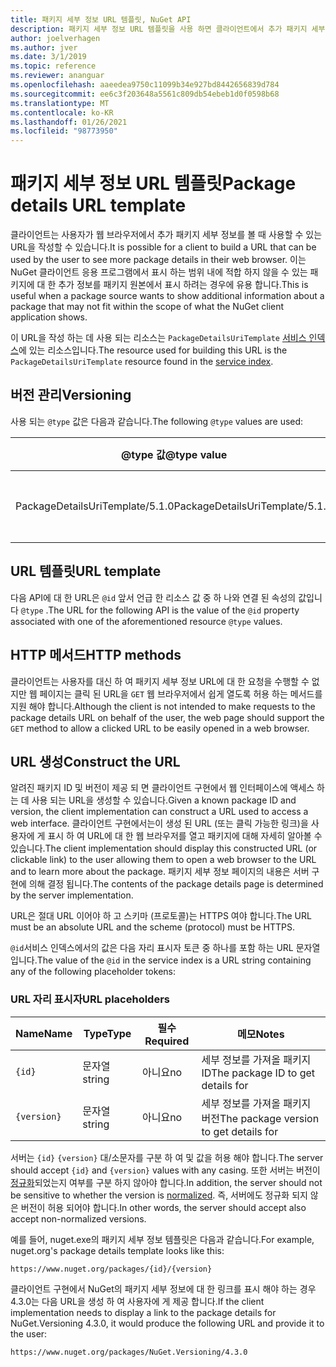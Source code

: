 ```yaml
---
title: 패키지 세부 정보 URL 템플릿, NuGet API
description: 패키지 세부 정보 URL 템플릿을 사용 하면 클라이언트에서 추가 패키지 세부 정보에 대 한 웹 링크를 UI에 표시할 수 있습니다.
author: joelverhagen
ms.author: jver
ms.date: 3/1/2019
ms.topic: reference
ms.reviewer: ananguar
ms.openlocfilehash: aaeedea9750c11099b34e927bd8442656839d784
ms.sourcegitcommit: ee6c3f203648a5561c809db54ebeb1d0f0598b68
ms.translationtype: MT
ms.contentlocale: ko-KR
ms.lasthandoff: 01/26/2021
ms.locfileid: "98773950"
---
```

# <a name="package-details-url-template"></a><span data-ttu-id="261e0-103">패키지 세부 정보 URL 템플릿</span><span class="sxs-lookup"><span data-stu-id="261e0-103">Package details URL template</span></span>

<span data-ttu-id="261e0-104">클라이언트는 사용자가 웹 브라우저에서 추가 패키지 세부 정보를 볼 때 사용할 수 있는 URL을 작성할 수 있습니다.</span><span class="sxs-lookup"><span data-stu-id="261e0-104">It is possible for a client to build a URL that can be used by the user to see more package details in their web browser.</span></span> <span data-ttu-id="261e0-105">이는 NuGet 클라이언트 응용 프로그램에서 표시 하는 범위 내에 적합 하지 않을 수 있는 패키지에 대 한 추가 정보를 패키지 원본에서 표시 하려는 경우에 유용 합니다.</span><span class="sxs-lookup"><span data-stu-id="261e0-105">This is useful when a package source wants to show additional information about a package that may not fit within the scope of what the NuGet client application shows.</span></span>

<span data-ttu-id="261e0-106">이 URL을 작성 하는 데 사용 되는 리소스는 `PackageDetailsUriTemplate` [서비스 인덱스](service-index.md)에 있는 리소스입니다.</span><span class="sxs-lookup"><span data-stu-id="261e0-106">The resource used for building this URL is the `PackageDetailsUriTemplate` resource found in the [service index](service-index.md).</span></span>

## <a name="versioning"></a><span data-ttu-id="261e0-107">버전 관리</span><span class="sxs-lookup"><span data-stu-id="261e0-107">Versioning</span></span>

<span data-ttu-id="261e0-108">사용 되는 `@type` 값은 다음과 같습니다.</span><span class="sxs-lookup"><span data-stu-id="261e0-108">The following `@type` values are used:</span></span>

<span data-ttu-id="261e0-109">@type 값</span><span class="sxs-lookup"><span data-stu-id="261e0-109">@type value</span></span>                     | <span data-ttu-id="261e0-110">메모</span><span class="sxs-lookup"><span data-stu-id="261e0-110">Notes</span></span>
------------------------------- | -----
<span data-ttu-id="261e0-111">PackageDetailsUriTemplate/5.1.0</span><span class="sxs-lookup"><span data-stu-id="261e0-111">PackageDetailsUriTemplate/5.1.0</span></span> | <span data-ttu-id="261e0-112">초기 릴리스</span><span class="sxs-lookup"><span data-stu-id="261e0-112">The initial release</span></span>

## <a name="url-template"></a><span data-ttu-id="261e0-113">URL 템플릿</span><span class="sxs-lookup"><span data-stu-id="261e0-113">URL template</span></span>

<span data-ttu-id="261e0-114">다음 API에 대 한 URL은 `@id` 앞서 언급 한 리소스 값 중 하 나와 연결 된 속성의 값입니다 `@type` .</span><span class="sxs-lookup"><span data-stu-id="261e0-114">The URL for the following API is the value of the `@id` property associated with one of the aforementioned resource `@type` values.</span></span>

## <a name="http-methods"></a><span data-ttu-id="261e0-115">HTTP 메서드</span><span class="sxs-lookup"><span data-stu-id="261e0-115">HTTP methods</span></span>

<span data-ttu-id="261e0-116">클라이언트는 사용자를 대신 하 여 패키지 세부 정보 URL에 대 한 요청을 수행할 수 없지만 웹 페이지는 클릭 된 URL을 `GET` 웹 브라우저에서 쉽게 열도록 허용 하는 메서드를 지원 해야 합니다.</span><span class="sxs-lookup"><span data-stu-id="261e0-116">Although the client is not intended to make requests to the package details URL on behalf of the user, the web page should support the `GET` method to allow a clicked URL to be easily opened in a web browser.</span></span>

## <a name="construct-the-url"></a><span data-ttu-id="261e0-117">URL 생성</span><span class="sxs-lookup"><span data-stu-id="261e0-117">Construct the URL</span></span>

<span data-ttu-id="261e0-118">알려진 패키지 ID 및 버전이 제공 되 면 클라이언트 구현에서 웹 인터페이스에 액세스 하는 데 사용 되는 URL을 생성할 수 있습니다.</span><span class="sxs-lookup"><span data-stu-id="261e0-118">Given a known package ID and version, the client implementation can construct a URL used to access a web interface.</span></span> <span data-ttu-id="261e0-119">클라이언트 구현에서는이 생성 된 URL (또는 클릭 가능한 링크)을 사용자에 게 표시 하 여 URL에 대 한 웹 브라우저를 열고 패키지에 대해 자세히 알아볼 수 있습니다.</span><span class="sxs-lookup"><span data-stu-id="261e0-119">The client implementation should display this constructed URL (or clickable link) to the user allowing them to open a web browser to the URL and to learn more about the package.</span></span> <span data-ttu-id="261e0-120">패키지 세부 정보 페이지의 내용은 서버 구현에 의해 결정 됩니다.</span><span class="sxs-lookup"><span data-stu-id="261e0-120">The contents of the package details page is determined by the server implementation.</span></span>

<span data-ttu-id="261e0-121">URL은 절대 URL 이어야 하 고 스키마 (프로토콜)는 HTTPS 여야 합니다.</span><span class="sxs-lookup"><span data-stu-id="261e0-121">The URL must be an absolute URL and the scheme (protocol) must be HTTPS.</span></span>

<span data-ttu-id="261e0-122">`@id`서비스 인덱스에서의 값은 다음 자리 표시자 토큰 중 하나를 포함 하는 URL 문자열입니다.</span><span class="sxs-lookup"><span data-stu-id="261e0-122">The value of the `@id` in the service index is a URL string containing any of the following placeholder tokens:</span></span>

### <a name="url-placeholders"></a><span data-ttu-id="261e0-123">URL 자리 표시자</span><span class="sxs-lookup"><span data-stu-id="261e0-123">URL placeholders</span></span>

<span data-ttu-id="261e0-124">Name</span><span class="sxs-lookup"><span data-stu-id="261e0-124">Name</span></span>        | <span data-ttu-id="261e0-125">Type</span><span class="sxs-lookup"><span data-stu-id="261e0-125">Type</span></span>    | <span data-ttu-id="261e0-126">필수</span><span class="sxs-lookup"><span data-stu-id="261e0-126">Required</span></span> | <span data-ttu-id="261e0-127">메모</span><span class="sxs-lookup"><span data-stu-id="261e0-127">Notes</span></span>
----------- | ------- | -------- | -----
`{id}`      | <span data-ttu-id="261e0-128">문자열</span><span class="sxs-lookup"><span data-stu-id="261e0-128">string</span></span>  | <span data-ttu-id="261e0-129">아니요</span><span class="sxs-lookup"><span data-stu-id="261e0-129">no</span></span>       | <span data-ttu-id="261e0-130">세부 정보를 가져올 패키지 ID</span><span class="sxs-lookup"><span data-stu-id="261e0-130">The package ID to get details for</span></span>
`{version}` | <span data-ttu-id="261e0-131">문자열</span><span class="sxs-lookup"><span data-stu-id="261e0-131">string</span></span>  | <span data-ttu-id="261e0-132">아니요</span><span class="sxs-lookup"><span data-stu-id="261e0-132">no</span></span>       | <span data-ttu-id="261e0-133">세부 정보를 가져올 패키지 버전</span><span class="sxs-lookup"><span data-stu-id="261e0-133">The package version to get details for</span></span>

<span data-ttu-id="261e0-134">서버는 `{id}` `{version}` 대/소문자를 구분 하 여 및 값을 허용 해야 합니다.</span><span class="sxs-lookup"><span data-stu-id="261e0-134">The server should accept `{id}` and `{version}` values with any casing.</span></span> <span data-ttu-id="261e0-135">또한 서버는 버전이 [정규화](../concepts/package-versioning.md#normalized-version-numbers)되었는지 여부를 구분 하지 않아야 합니다.</span><span class="sxs-lookup"><span data-stu-id="261e0-135">In addition, the server should not be sensitive to whether the version is [normalized](../concepts/package-versioning.md#normalized-version-numbers).</span></span> <span data-ttu-id="261e0-136">즉, 서버에도 정규화 되지 않은 버전이 허용 되어야 합니다.</span><span class="sxs-lookup"><span data-stu-id="261e0-136">In other words, the server should accept also accept non-normalized versions.</span></span>

<span data-ttu-id="261e0-137">예를 들어, nuget.exe의 패키지 세부 정보 템플릿은 다음과 같습니다.</span><span class="sxs-lookup"><span data-stu-id="261e0-137">For example, nuget.org's package details template looks like this:</span></span>

```http
https://www.nuget.org/packages/{id}/{version}
```

<span data-ttu-id="261e0-138">클라이언트 구현에서 NuGet의 패키지 세부 정보에 대 한 링크를 표시 해야 하는 경우 4.3.0는 다음 URL을 생성 하 여 사용자에 게 제공 합니다.</span><span class="sxs-lookup"><span data-stu-id="261e0-138">If the client implementation needs to display a link to the package details for NuGet.Versioning 4.3.0, it would produce the following URL and provide it to the user:</span></span>

```http
https://www.nuget.org/packages/NuGet.Versioning/4.3.0
```

